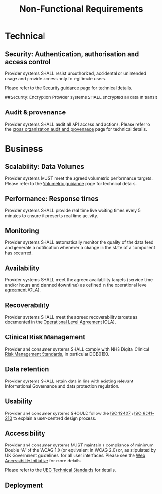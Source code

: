 ﻿---
title: Non-Functional Requirements
toc: True
sidebar: overview_sidebar
permalink: non_functional_requirements.html
summary: "Details of non-functional requirements (NFRs) that describe system attributes such as security, reliability, maintainability, scalability, and usability"
---

# Technical

## Security: Authentication, authorisation and access control
Provider systems SHALL resist unauthorized, accidental or unintended usage and provide access only to legitimate users. 

Please refer to the [Security guidance](security_guidance.html) page for technical details.
 
##Security: Encryption
Provider systems SHALL encrypted all data in transit

## Audit & provenance 
Provider systems SHALL audit all API access and actions. 
Please refer to the [cross organization audit and provenance](audit.html) page for technical details. 

# Business

## Scalability: Data Volumes
Provider systems MUST meet the agreed volumetric performance targets.  Please refer to the [Volumetric guidance](volumetric_guidance.html) page for technical details. 

## Performance: Response times 
Provider systems SHALL provide real time live waiting times every 5 minutes to ensure it presents real time activity.

## Monitoring
Provider systems SHALL automatically monitor the quality of the data feed and generate a notification whenever a change in the state of a component has occurred.

## Availability 
Provider systems SHALL meet the agreed availability targets (service time and/or hours and planned downtime) as defined in the [operational level agreement](ola.html) (OLA). 

## Recoverability 
Provider systems SHALL meet the agreed recoverability targets as documented in the [Operational Level Agreement](ola.html) (OLA). 

## Clinical Risk Management
Provider and consumer systems SHALL comply with NHS Digital [Clinical Risk Management Standards](https://digital.nhs.uk/services/solution-assurance/the-clinical-safety-team/clinical-risk-management-standards), in particular DCB0160.

## Data retention 
Provider systems SHALL retain data in line with existing relevant Informational Governance and data protection regulation. 

## Usability 
Provider and consumer systems SHOULD follow the [ISO 13407](https://www.iso.org/standard/21197.html) / [ISO 9241-210](https://www.iso.org/standard/52075.html) to explain a user-centred design process. 

## Accessibility 
Provider and consumer systems MUST maintain a compliance of minimum Double “A” of the WCAG 1.0 (or equivalent in WCAG 2.0) or, as stipulated by UK Government guidelines, for all user interfaces. Please see the [Web Accessibility Initiative](https://www.w3.org/WAI/) for more details. 

Please refer to the [UEC Technical Standards](https://developer.nhs.uk/apis/uec-tech-standards/index.htmlhttps://developer.nhs.uk/apis/uec-tech-standards/index.html) for details. 

## Deployment 
 
